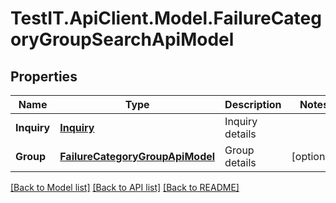 # TestIT.ApiClient.Model.FailureCategoryGroupSearchApiModel

## Properties

Name | Type | Description | Notes
------------ | ------------- | ------------- | -------------
**Inquiry** | [**Inquiry**](Inquiry.md) | Inquiry details | 
**Group** | [**FailureCategoryGroupApiModel**](FailureCategoryGroupApiModel.md) | Group details | [optional] 

[[Back to Model list]](../README.md#documentation-for-models) [[Back to API list]](../README.md#documentation-for-api-endpoints) [[Back to README]](../README.md)

